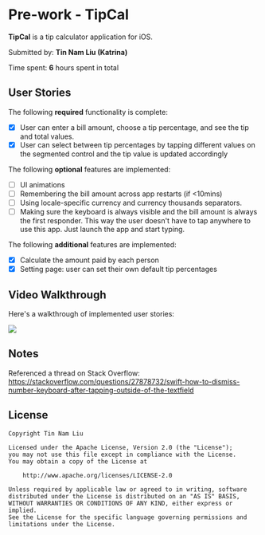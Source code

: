 # Pre-work - TipCal

**TipCal** is a tip calculator application for iOS.

Submitted by: **Tin Nam Liu (Katrina)**

Time spent: **6** hours spent in total

## User Stories

The following **required** functionality is complete:

* [x] User can enter a bill amount, choose a tip percentage, and see the tip and total values.
* [x] User can select between tip percentages by tapping different values on the segmented control and the tip value is updated accordingly

The following **optional** features are implemented:

* [ ] UI animations
* [ ] Remembering the bill amount across app restarts (if <10mins)
* [ ] Using locale-specific currency and currency thousands separators.
* [ ] Making sure the keyboard is always visible and the bill amount is always the first responder. This way the user doesn't have to tap anywhere to use this app. Just launch the app and start typing.

The following **additional** features are implemented:

- [x] Calculate the amount paid by each person
- [x] Setting page: user can set their own default tip percentages

## Video Walkthrough

Here's a walkthrough of implemented user stories:

![](https://i.imgur.com/HFiDQTW.gif)



## Notes

Referenced a thread on Stack Overflow: https://stackoverflow.com/questions/27878732/swift-how-to-dismiss-number-keyboard-after-tapping-outside-of-the-textfield

## License

    Copyright Tin Nam Liu

    Licensed under the Apache License, Version 2.0 (the "License");
    you may not use this file except in compliance with the License.
    You may obtain a copy of the License at

        http://www.apache.org/licenses/LICENSE-2.0

    Unless required by applicable law or agreed to in writing, software
    distributed under the License is distributed on an "AS IS" BASIS,
    WITHOUT WARRANTIES OR CONDITIONS OF ANY KIND, either express or implied.
    See the License for the specific language governing permissions and
    limitations under the License.
